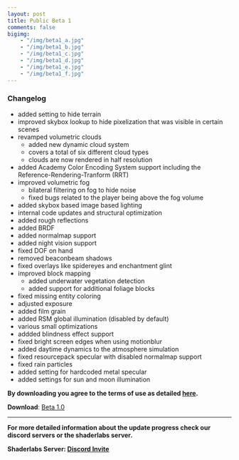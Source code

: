 ```yaml
---
layout: post
title: Public Beta 1
comments: false
bigimg: 
    - "/img/beta1_a.jpg"
    - "/img/beta1_b.jpg"
    - "/img/beta1_c.jpg"
    - "/img/beta1_d.jpg"
    - "/img/beta1_e.jpg"
    - "/img/beta1_f.jpg"
---
```


### Changelog

* added setting to hide terrain
* improved skybox lookup to hide pixelization that was visible in certain scenes
* revamped volumetric clouds
  * added new dynamic cloud system
  * covers a total of six different cloud types
  * clouds are now rendered in half resolution
* added Academy Color Encoding System support including the Reference-Rendering-Tranform (RRT)
* improved volumetric fog
  * bilateral filtering on fog to hide noise
  * fixed bugs related to the player being above the fog volume
* added skybox based image based lighting
* internal code updates and structural optimization
* added rough reflections
* added BRDF
* added normalmap support
* added night vision support
* fixed DOF on hand
* removed beaconbeam shadows
* fixed overlays like spidereyes and enchantment glint
* improved block mapping 
  * added underwater vegetation detection
  * added support for additional foliage blocks
* fixed missing entity coloring
* adjusted exposure
* added film grain
* added RSM global illumination (disabled by default)
* various small optimizations
* addded blindness effect support
* fixed bright screen edges when using motionblur
* added daytime dynamics to the atmosphere simulation
* fixed resourcepack specular with disabled normalmap support
* fixed rain particles
* added setting for hardcoded metal specular
* added settings for sun and moon illumination

**By downloading you agree to the terms of use as detailed [here](https://ymir-graphics.github.io/copyright/).**

**Download**: [Beta 1.0](https://github.com/ymir-graphics/ymir-releases/releases/download/beta1.0/Ymir_beta1.0.zip)

****

**For more detailed information about the update progress check our discord servers or the shaderlabs server.**

**Shaderlabs Server: [Discord Invite](https://discord.gg/RpzWN9S)**

